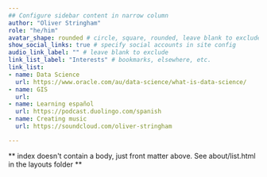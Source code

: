 ```yaml
---
## Configure sidebar content in narrow column
author: "Oliver Stringham"
role: "he/him"
avatar_shape: rounded # circle, square, rounded, leave blank to exclude
show_social_links: true # specify social accounts in site config
audio_link_label: "" # leave blank to exclude
link_list_label: "Interests" # bookmarks, elsewhere, etc.
link_list:
- name: Data Science
  url: https://www.oracle.com/au/data-science/what-is-data-science/
- name: GIS
  url: 
- name: Learning español
  url: https://podcast.duolingo.com/spanish
- name: Creating music
  url: https://soundcloud.com/oliver-stringham

---
```


** index doesn't contain a body, just front matter above.
See about/list.html in the layouts folder **